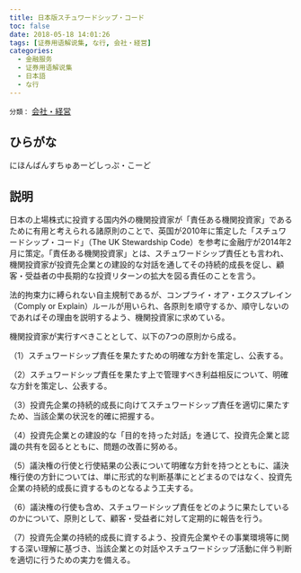 ```yaml
---
title: 日本版スチュワードシップ・コード
toc: false
date: 2018-05-18 14:01:26
tags: [证券用语解说集, な行, 会社・経営]
categories:
  - 金融服务
  - 证券用语解说集
  - 日本語
  - な行
---
```


`分類：` [会社・経営](/tags/会社・経営/)

## ひらがな

にほんばんすちゅあーどしっぷ・こーど

## 説明

日本の上場株式に投資する国内外の機関投資家が「責任ある機関投資家」であるために有用と考えられる諸原則のことで、英国が2010年に策定した「スチュワードシップ・コード」（The UK Stewardship Code）を参考に金融庁が2014年2月に策定。「責任ある機関投資家」とは、スチュワードシップ責任とも言われ、機関投資家が投資先企業との建設的な対話を通してその持続的成長を促し、顧客・受益者の中長期的な投資リターンの拡大を図る責任のことを言う。

法的拘束力に縛られない自主規制であるが、コンプライ・オア・エクスプレイン（Comply or Explain）ルールが用いられ、各原則を順守するか、順守しないのであればその理由を説明するよう、機関投資家に求めている。

機関投資家が実行すべきこととして、以下の7つの原則から成る。

（1）スチュワードシップ責任を果たすための明確な方針を策定し、公表する。

（2）スチュワードシップ責任を果たす上で管理すべき利益相反について、明確な方針を策定し、公表する。

（3）投資先企業の持続的成長に向けてスチュワードシップ責任を適切に果たすため、当該企業の状況を的確に把握する。

（4）投資先企業との建設的な「目的を持った対話」を通じて、投資先企業と認識の共有を図るとともに、問題の改善に努める。

（5）議決権の行使と行使結果の公表について明確な方針を持つとともに、議決権行使の方針については、単に形式的な判断基準にとどまるのではなく、投資先企業の持続的成長に資するものとなるよう工夫する。

（6）議決権の行使も含め、スチュワードシップ責任をどのように果たしているのかについて、原則として、顧客・受益者に対して定期的に報告を行う。

（7）投資先企業の持続的成長に資するよう、投資先企業やその事業環境等に関する深い理解に基づき、当該企業との対話やスチュワードシップ活動に伴う判断を適切に行うための実力を備える。
